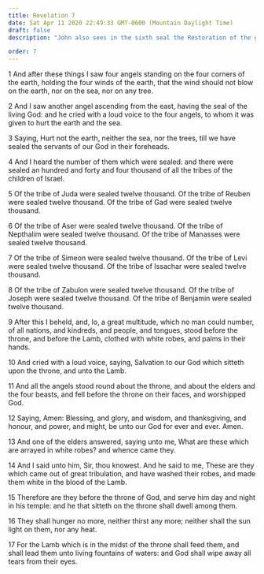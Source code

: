 ```yaml
---
title: Revelation 7
date: Sat Apr 11 2020 22:49:33 GMT-0600 (Mountain Daylight Time)
draft: false
description: "John also sees in the sixth seal the Restoration of the gospel, the sealing of the 144,000, and the hosts of the exalted from all nations."

order: 7
---
```

    
1 And after these things I saw four angels standing on the four corners of the earth, holding the four winds of the earth, that the wind should not blow on the earth, nor on the sea, nor on any tree.

2 And I saw another angel ascending from the east, having the seal of the living God: and he cried with a loud voice to the four angels, to whom it was given to hurt the earth and the sea.

3 Saying, Hurt not the earth, neither the sea, nor the trees, till we have sealed the servants of our God in their foreheads.

4 And I heard the number of them which were sealed: and there were sealed an hundred and forty and four thousand of all the tribes of the children of Israel.

5 Of the tribe of Juda were sealed twelve thousand. Of the tribe of Reuben were sealed twelve thousand. Of the tribe of Gad were sealed twelve thousand.

6 Of the tribe of Aser were sealed twelve thousand. Of the tribe of Nepthalim were sealed twelve thousand. Of the tribe of Manasses were sealed twelve thousand.

7 Of the tribe of Simeon were sealed twelve thousand. Of the tribe of Levi were sealed twelve thousand. Of the tribe of Issachar were sealed twelve thousand.

8 Of the tribe of Zabulon were sealed twelve thousand. Of the tribe of Joseph were sealed twelve thousand. Of the tribe of Benjamin were sealed twelve thousand.

9 After this I beheld, and, lo, a great multitude, which no man could number, of all nations, and kindreds, and people, and tongues, stood before the throne, and before the Lamb, clothed with white robes, and palms in their hands.

10 And cried with a loud voice, saying, Salvation to our God which sitteth upon the throne, and unto the Lamb.

11 And all the angels stood round about the throne, and about the elders and the four beasts, and fell before the throne on their faces, and worshipped God.

12 Saying, Amen: Blessing, and glory, and wisdom, and thanksgiving, and honour, and power, and might, be unto our God for ever and ever. Amen.

13 And one of the elders answered, saying unto me, What are these which are arrayed in white robes? and whence came they.

14 And I said unto him, Sir, thou knowest. And he said to me, These are they which came out of great tribulation, and have washed their robes, and made them white in the blood of the Lamb.

15 Therefore are they before the throne of God, and serve him day and night in his temple: and he that sitteth on the throne shall dwell among them.

16 They shall hunger no more, neither thirst any more; neither shall the sun light on them, nor any heat.

17 For the Lamb which is in the midst of the throne shall feed them, and shall lead them unto living fountains of waters: and God shall wipe away all tears from their eyes.
